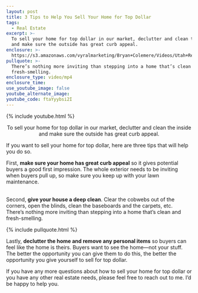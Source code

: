 ```yaml
---
layout: post
title: 3 Tips to Help You Sell Your Home for Top Dollar
tags:
  - Real Estate
excerpt: >-
  To sell your home for top dollar in our market, declutter and clean the inside
  and make sure the outside has great curb appeal.
enclosure: >-
  https://s3.amazonaws.com/vyralmarketing/Bryan+Colemere/Videos/Utah+Real+Estate+-+3+Tips+to+Help+You+Sell+Your+Home+for+Top+Dollar.mp4
pullquote: >-
  There’s nothing more inviting than stepping into a home that’s clean and
  fresh-smelling.
enclosure_type: video/mp4
enclosure_time:
use_youtube_image: false
youtube_alternate_image:
youtube_code: ftaYyybsi2I
---
```


{% include youtube.html %}

<center>To sell your home for top dollar in our market, declutter and clean the inside and make sure the outside has great curb appeal.</center>

If you want to sell your home for top dollar, here are three tips that will help you do so.

First, **make sure your home has great curb appeal** so it gives potential buyers a good first impression. The whole exterior needs to be inviting when buyers pull up, so make sure you keep up with your lawn maintenance.

<br>Second, **give your house a deep clean**. Clear the cobwebs out of the corners, open the blinds, clean the baseboards and the carpets, etc. There’s nothing more inviting than stepping into a home that’s clean and fresh-smelling.

{% include pullquote.html %}

Lastly, **declutter the home and remove any personal items** so buyers can feel like the home is theirs. Buyers want to see the home—not your stuff. The better the opportunity you can give them to do this, the better the opportunity you give yourself to sell for top dollar.

If you have any more questions about how to sell your home for top dollar or you have any other real estate needs, please feel free to reach out to me. I’d be happy to help you.